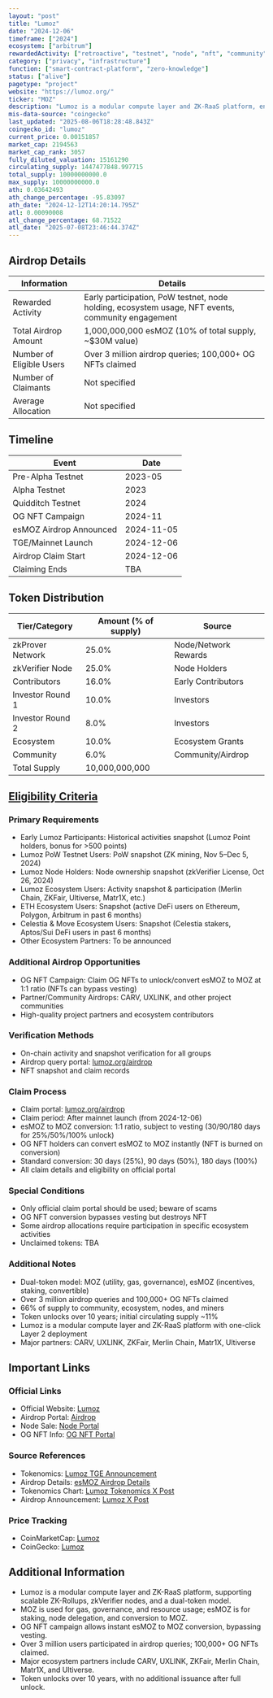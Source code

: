 ```yaml
---
layout: "post"
title: "Lumoz"
date: "2024-12-06"
timeframe: ["2024"]
ecosystem: ["arbitrum"]
rewardedActivity: ["retroactive", "testnet", "node", "nft", "community"]
category: ["privacy", "infrastructure"]
function: ["smart-contract-platform", "zero-knowledge"]
status: ["alive"]
pagetype: "project"
website: "https://lumoz.org/"
ticker: "MOZ"
description: "Lumoz is a modular compute layer and ZK-RaaS platform, enabling one-click Layer 2 deployment, zkVerifier nodes, and a dual-token model for scalable, privacy-focused infrastructure."
mis-data-source: "coingecko"
last_updated: "2025-08-06T18:28:48.843Z"
coingecko_id: "lumoz"
current_price: 0.00151857
market_cap: 2194563
market_cap_rank: 3057
fully_diluted_valuation: 15161290
circulating_supply: 1447477848.997715
total_supply: 10000000000.0
max_supply: 10000000000.0
ath: 0.03642493
ath_change_percentage: -95.83097
ath_date: "2024-12-12T14:20:14.795Z"
atl: 0.00090008
atl_change_percentage: 68.71522
atl_date: "2025-07-08T23:46:44.374Z"
---
```


## Airdrop Details

| Information              | Details                                                      |
| ------------------------ | ------------------------------------------------------------ |
| Rewarded Activity        | Early participation, PoW testnet, node holding, ecosystem usage, NFT events, community engagement |
| Total Airdrop Amount     | 1,000,000,000 esMOZ (10% of total supply, ~$30M value)        |
| Number of Eligible Users | Over 3 million airdrop queries; 100,000+ OG NFTs claimed      |
| Number of Claimants      | Not specified                                                |
| Average Allocation       | Not specified                                                |

## Timeline

| Event                   | Date                        |
| ----------------------- | --------------------------- |
| Pre-Alpha Testnet       | 2023-05                     |
| Alpha Testnet           | 2023                        |
| Quidditch Testnet       | 2024                        |
| OG NFT Campaign         | 2024-11                     |
| esMOZ Airdrop Announced | 2024-11-05                  |
| TGE/Mainnet Launch      | 2024-12-06                  |
| Airdrop Claim Start     | 2024-12-06                  |
| Claiming Ends           | TBA                         |

## Token Distribution

| Tier/Category      | Amount (% of supply) | Source                |
| ------------------ | ------------------- | --------------------- |
| zkProver Network   | 25.0%               | Node/Network Rewards  |
| zkVerifier Node    | 25.0%               | Node Holders          |
| Contributors       | 16.0%               | Early Contributors    |
| Investor Round 1   | 10.0%               | Investors             |
| Investor Round 2   | 8.0%                | Investors             |
| Ecosystem          | 10.0%               | Ecosystem Grants      |
| Community          | 6.0%                | Community/Airdrop     |
| Total Supply       | 10,000,000,000      |                       |

## [Eligibility Criteria](https://mirror.xyz/lumozorg.eth/pKVKnZxtqR2IhcEsZ2wfShvX8kOz0-Q8VdyboiNGeNo)

### Primary Requirements

- Early Lumoz Participants: Historical activities snapshot (Lumoz Point holders, bonus for >500 points)
- Lumoz PoW Testnet Users: PoW snapshot (ZK mining, Nov 5–Dec 5, 2024)
- Lumoz Node Holders: Node ownership snapshot (zkVerifier License, Oct 26, 2024)
- Lumoz Ecosystem Users: Activity snapshot & participation (Merlin Chain, ZKFair, Ultiverse, Matr1X, etc.)
- ETH Ecosystem Users: Snapshot (active DeFi users on Ethereum, Polygon, Arbitrum in past 6 months)
- Celestia & Move Ecosystem Users: Snapshot (Celestia stakers, Aptos/Sui DeFi users in past 6 months)
- Other Ecosystem Partners: To be announced

### Additional Airdrop Opportunities

- OG NFT Campaign: Claim OG NFTs to unlock/convert esMOZ to MOZ at 1:1 ratio (NFTs can bypass vesting)
- Partner/Community Airdrops: CARV, UXLINK, and other project communities
- High-quality project partners and ecosystem contributors

### Verification Methods

- On-chain activity and snapshot verification for all groups
- Airdrop query portal: [lumoz.org/airdrop](https://lumoz.org/airdrop)
- NFT snapshot and claim records

### Claim Process

- Claim portal: [lumoz.org/airdrop](https://lumoz.org/airdrop)
- Claim period: After mainnet launch (from 2024-12-06)
- esMOZ to MOZ conversion: 1:1 ratio, subject to vesting (30/90/180 days for 25%/50%/100% unlock)
- OG NFT holders can convert esMOZ to MOZ instantly (NFT is burned on conversion)
- Standard conversion: 30 days (25%), 90 days (50%), 180 days (100%)
- All claim details and eligibility on official portal

### Special Conditions

- Only official claim portal should be used; beware of scams
- OG NFT conversion bypasses vesting but destroys NFT
- Some airdrop allocations require participation in specific ecosystem activities
- Unclaimed tokens: TBA

### Additional Notes

- Dual-token model: MOZ (utility, gas, governance), esMOZ (incentives, staking, convertible)
- Over 3 million airdrop queries and 100,000+ OG NFTs claimed
- 66% of supply to community, ecosystem, nodes, and miners
- Token unlocks over 10 years; initial circulating supply ~11%
- Lumoz is a modular compute layer and ZK-RaaS platform with one-click Layer 2 deployment
- Major partners: CARV, UXLINK, ZKFair, Merlin Chain, Matr1X, Ultiverse

## Important Links

### Official Links

- Official Website: [Lumoz](https://lumoz.org/)
- Airdrop Portal: [Airdrop](https://lumoz.org/airdrop)
- Node Sale: [Node Portal](https://node.lumoz.org/)
- OG NFT Info: [OG NFT Portal](https://lumoz.org/airdrop)

### Source References

- Tokenomics: [Lumoz TGE Announcement](https://mirror.xyz/lumozoLumoz)
- Airdrop Details: [esMOZ Airdrop Details](https://mirror.xyz/lumozorg.eth/pKVKnZxtqR2IhcEsZ2wfShvX8kOz0-Q8VdyboiNGeNo)
- Tokenomics Chart: [Lumoz Tokenomics X Post](https://x.com/LumozOrg/status/1864688725273530507)
- Airdrop Announcement: [Lumoz X Post](https://x.com/LumozOrg/status/1864216862218965470)

### Price Tracking

- CoinMarketCap: [Lumoz](https://coinmarketcap.com/currencies/lumoz/)
- CoinGecko: [Lumoz](https://www.coingecko.com/en/coins/lumoz)

## Additional Information

- Lumoz is a modular compute layer and ZK-RaaS platform, supporting scalable ZK-Rollups, zkVerifier nodes, and a dual-token model.
- MOZ is used for gas, governance, and resource usage; esMOZ is for staking, node delegation, and conversion to MOZ.
- OG NFT campaign allows instant esMOZ to MOZ conversion, bypassing vesting.
- Over 3 million users participated in airdrop queries; 100,000+ OG NFTs claimed.
- Major ecosystem partners include CARV, UXLINK, ZKFair, Merlin Chain, Matr1X, and Ultiverse.
- Token unlocks over 10 years, with no additional issuance after full unlock.
